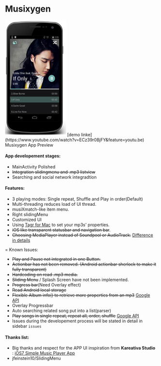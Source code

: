 Musixygen
=========
<img src="images/demo_img.jpg" width="40%" height="40%">
[demo linke](https://www.youtube.com/watch?v=ECz39r0BjFY&feature=youtu.be)
Musixygen App Preview

#### App developement stages:
* MainActivity Polished
* ~~Integration slidingmenu and .mp3 listview~~
* Searching and social network integradtion


#### Features:
* 3 playing modes: Single repeat, Shuffle and Play in order(Default)
* Multi-threading reduces load of UI thread.
* musiXmatch-like item menu.
* Right slidingMenu
* Customized UI
* Using [Tagr for Mac](http://www.macupdate.com/app/mac/30610/tagr) to set your mp3s' properties.
* ~~iOS like transparent statusbar and navigation bar~~.
* ~~Choosing MediaPlayer instead of Soundpool or AudioTrack.~~ [Difference in details](http://www.wiseandroid.com/post/2010/07/13/Intro-to-the-three-Android-Audio-APIs.aspx)


=
Known Issues:
- ~~Play and Pause not integrated in one Button.~~
- ~~Actionbar has not been removed. (Android actionbar sherlock to make it fully transparent)~~
- ~~Hardcoding on read .mp3 media.~~
- ~~Sliding Menu~~ / Splash Screen have not been implemented.
- ~~Progress bar~~(Need Overlay effect)
- ~~Read Android local storage~~
- ~~Flexible Album info() to retrieve more properties from an mp3~~ [Google API](http://developer.android.com/reference/android/media/MediaMetadataRetriever.html)
- Overlay Progressbar
- Auto searching related song put into a list(parser)
- ~~Play songs in single repeat, repeat all, order, shuffle~~ [Google API](http://developer.android.com/reference/android/media/MediaPlayer.html#setOnCompletionListener(android.media.MediaPlayer.OnCompletionListener))
- Issues during the developement process will be stated in detail in sidebar `issues`


#### Thanks list:
* Big thanks and respect for the APP UI inspiration from **Kareativa Studio** : [iOS7 Simple Music Player App](https://dribbble.com/shots/1142984-iOS7-Simple-Music-Player-App?list=users&offset=34)
* jfeinstein10/SlidingMenu
